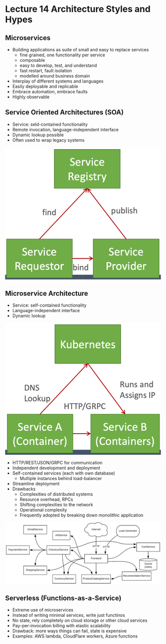 # Lecture 14 Architecture Styles and Hypes

## Microservices

* Building applications as suite of small and easy to replace services
  * fine grained, one functionality per service
  * composable
  * easy to develop, test, and understand
  * fast restart, fault isolation
  * modelled around business domain
* Interplay of different systems and languages
* Easily deployable and replicable
* Embrace automation, embrace faults
* Highly observable

## Service Oriented Architectures (SOA)

* Service: seld-contained functionality
* Remote invocation, language-independent interface
* Dynamic lookup possible
* Often used to wrap legacy systems

![service_oriented_architectures](images/lecture14-microservices-and-more/service_oriented_architectures.png)

## Microservice Architecture

* Service: self-contained functionality
* Language-independent interface
* Dynamic lookup

![microservice_architecture](images/lecture14-microservices-and-more/microservice_architecture.png)

* HTTP/REST/JSON/GRPC for communication
* Independent development and deployment
* Self-contained services (each with own database)
  * Multiple instances behind load-balancer
* Streamline deployment
* Drawbacks
  * Complexities of distributed systems
  * Resource overhead, RPCs
  * Shifting complexities to the network
  * Operational complexity
  * Frequently adopted by breaking down monolithic application

![hipster_shop_microservice_architecture](images/lecture14-microservices-and-more/hipster_shop_microservice_architecture.png)

## Serverless (Functions-as-a-Service)

* Extreme use of microservices
* Instead of writing minimal services, write just functinos
* No state, rely completely on cloud storage or other cloud services
* Pay-per-invocation billing with elastic scalability
* Drawback: more ways things can fail, state is expensive
* Examples: AWS lambda, CloudFlare workers, Azure functions